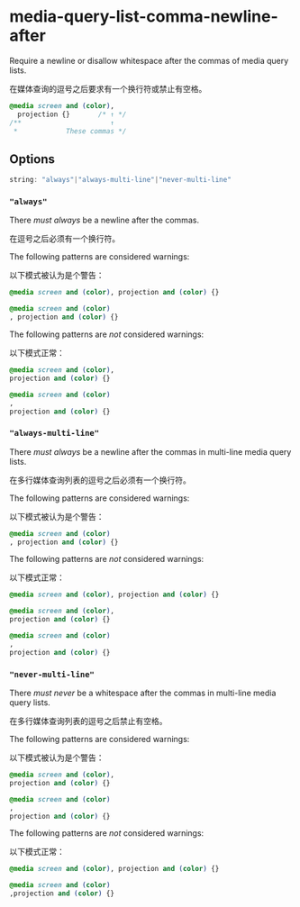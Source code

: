 # media-query-list-comma-newline-after

Require a newline or disallow whitespace after the commas of media query lists.

在媒体查询的逗号之后要求有一个换行符或禁止有空格。

```css
@media screen and (color),
  projection {}       /* ↑ */
/**                      ↑
 *            These commas */
```

## Options

```js
string: "always"|"always-multi-line"|"never-multi-line"
```

### `"always"`

There *must always* be a newline after the commas.

在逗号之后必须有一个换行符。

The following patterns are considered warnings:

以下模式被认为是个警告：

```css
@media screen and (color), projection and (color) {}
```

```css
@media screen and (color)
, projection and (color) {}
```

The following patterns are *not* considered warnings:

以下模式正常：

```css
@media screen and (color),
projection and (color) {}
```

```css
@media screen and (color)
,
projection and (color) {}
```

### `"always-multi-line"`

There *must always* be a newline after the commas in multi-line media query lists.

在多行媒体查询列表的逗号之后必须有一个换行符。

The following patterns are considered warnings:

以下模式被认为是个警告：

```css
@media screen and (color)
, projection and (color) {}
```

The following patterns are *not* considered warnings:

以下模式正常：

```css
@media screen and (color), projection and (color) {}
```

```css
@media screen and (color),
projection and (color) {}
```

```css
@media screen and (color)
,
projection and (color) {}
```

### `"never-multi-line"`

There *must never* be a whitespace after the commas in multi-line media query lists.

在多行媒体查询列表的逗号之后禁止有空格。

The following patterns are considered warnings:

以下模式被认为是个警告：

```css
@media screen and (color),
projection and (color) {}
```

```css
@media screen and (color)
,
projection and (color) {}
```

The following patterns are *not* considered warnings:

以下模式正常：

```css
@media screen and (color), projection and (color) {}
```

```css
@media screen and (color)
,projection and (color) {}
```

